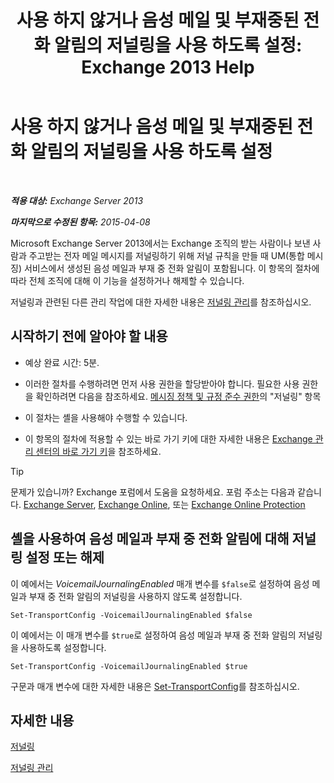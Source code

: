 ﻿---
title: '사용 하지 않거나 음성 메일 및 부재중된 전화 알림의 저널링을 사용 하도록 설정: Exchange 2013 Help'
TOCTitle: 사용 하지 않거나 음성 메일 및 부재중된 전화 알림의 저널링을 사용 하도록 설정
ms:assetid: 5164a92e-69e6-4339-b80c-0cfbf0dc0198
ms:mtpsurl: https://technet.microsoft.com/ko-kr/library/Bb201690(v=EXCHG.150)
ms:contentKeyID: 50483093
ms.date: 05/22/2018
mtps_version: v=EXCHG.150
ms.translationtype: MT
---

# 사용 하지 않거나 음성 메일 및 부재중된 전화 알림의 저널링을 사용 하도록 설정

 

_**적용 대상:** Exchange Server 2013_

_**마지막으로 수정된 항목:** 2015-04-08_

Microsoft Exchange Server 2013에서는 Exchange 조직의 받는 사람이나 보낸 사람과 주고받는 전자 메일 메시지를 저널링하기 위해 저널 규칙을 만들 때 UM(통합 메시징) 서비스에서 생성된 음성 메일과 부재 중 전화 알림이 포함됩니다. 이 항목의 절차에 따라 전체 조직에 대해 이 기능을 설정하거나 해제할 수 있습니다.

저널링과 관련된 다른 관리 작업에 대한 자세한 내용은 [저널링 관리](manage-journaling-exchange-2013-help.md)를 참조하십시오.

## 시작하기 전에 알아야 할 내용

  - 예상 완료 시간: 5분.

  - 이러한 절차를 수행하려면 먼저 사용 권한을 할당받아야 합니다. 필요한 사용 권한을 확인하려면 다음을 참조하세요. [메시징 정책 및 규정 준수 권한](messaging-policy-and-compliance-permissions-exchange-2013-help.md)의 "저널링" 항목

  - 이 절차는 셸을 사용해야 수행할 수 있습니다.

  - 이 항목의 절차에 적용할 수 있는 바로 가기 키에 대한 자세한 내용은 [Exchange 관리 센터의 바로 가기 키](keyboard-shortcuts-in-the-exchange-admin-center-exchange-online-protection-help.md)을 참조하세요.


> [!TIP]
> 문제가 있습니까? Exchange 포럼에서 도움을 요청하세요. 포럼 주소는 다음과 같습니다. <A href="https://go.microsoft.com/fwlink/p/?linkid=60612">Exchange Server</A>, <A href="https://go.microsoft.com/fwlink/p/?linkid=267542">Exchange Online</A>, 또는 <A href="https://go.microsoft.com/fwlink/p/?linkid=285351">Exchange Online Protection</A>



## 셸을 사용하여 음성 메일과 부재 중 전화 알림에 대해 저널링 설정 또는 해제

이 예에서는 *VoicemailJournalingEnabled* 매개 변수를 `$false`로 설정하여 음성 메일과 부재 중 전화 알림의 저널링을 사용하지 않도록 설정합니다.

    Set-TransportConfig -VoicemailJournalingEnabled $false

이 예에서는 이 매개 변수를 `$true`로 설정하여 음성 메일과 부재 중 전화 알림의 저널링을 사용하도록 설정합니다.

    Set-TransportConfig -VoicemailJournalingEnabled $true

구문과 매개 변수에 대한 자세한 내용은 [Set-TransportConfig](https://technet.microsoft.com/ko-kr/library/bb124151\(v=exchg.150\))를 참조하십시오.

## 자세한 내용

[저널링](journaling-exchange-2013-help.md)

[저널링 관리](manage-journaling-exchange-2013-help.md)

